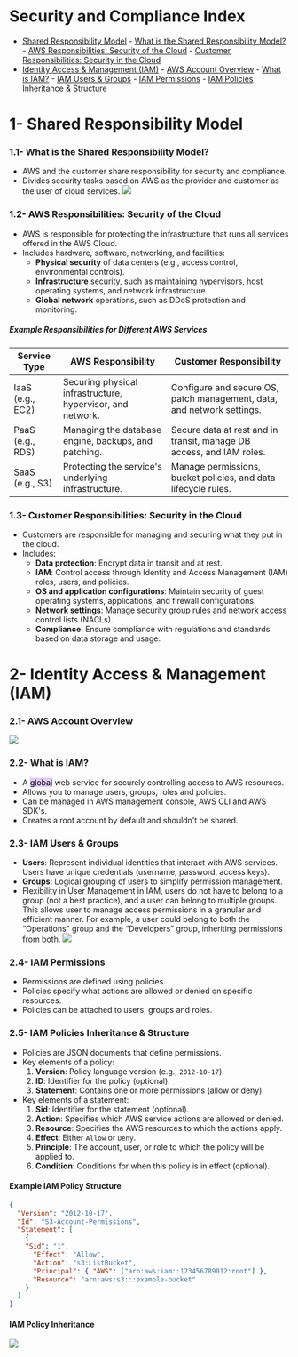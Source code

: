 # Security and Compliance Index 
- [Shared Responsibility Model](#1--shared-responsibility-model) 
	  - [What is the Shared Responsibility Model?](#11--what-is-the-shared-responsibility-model) 
	  - [AWS Responsibilities: Security of the Cloud](#12--aws-responsibilities-security-of-the-cloud) 
	  - [Customer Responsibilities: Security in the Cloud](#13--customer-responsibilities-security-in-the-cloud)
- [Identity Access & Management (IAM)](#2--identity-access--management-iam)
	  - [AWS Account Overview](#21--aws-account-overview)
	  - [What is IAM?](#22--what-is-iam)
	  - [IAM Users & Groups](#23--iam-users--groups)
	  - [IAM Permissions](#24--iam-permissions)
	  - [IAM Policies Inheritance & Structure](#25--iam-policies-inheritance--structure)
# 1- Shared Responsibility Model
### 1.1- What is the Shared Responsibility Model?
- AWS and the customer share responsibility for security and compliance.
- Divides security tasks based on AWS as the provider and customer as the user of cloud services.
  ![](https://i.imgur.com/ZQU9ZoZ.png)
### 1.2- AWS Responsibilities: Security of the Cloud
- AWS is responsible for protecting the infrastructure that runs all services offered in the AWS Cloud.
- Includes hardware, software, networking, and facilities:
    - **Physical security** of data centers (e.g., access control, environmental controls).
    - **Infrastructure** security, such as maintaining hypervisors, host operating systems, and network infrastructure.
    - **Global network** operations, such as DDoS protection and monitoring.
##### Example Responsibilities for Different AWS Services

| Service Type     | AWS Responsibility                                         | Customer Responsibility                                                |
| ---------------- | ---------------------------------------------------------- | ---------------------------------------------------------------------- |
| IaaS (e.g., EC2) | Securing physical infrastructure, hypervisor, and network. | Configure and secure OS, patch management, data, and network settings. |
| PaaS (e.g., RDS) | Managing the database engine, backups, and patching.       | Secure data at rest and in transit, manage DB access, and IAM roles.   |
| SaaS (e.g., S3)  | Protecting the service's underlying infrastructure.        | Manage permissions, bucket policies, and data lifecycle rules.         |
### 1.3- Customer Responsibilities: Security in the Cloud
- Customers are responsible for managing and securing what they put in the cloud.
- Includes:
    - **Data protection**: Encrypt data in transit and at rest.
    - **IAM**: Control access through Identity and Access Management (IAM) roles, users, and policies.
    - **OS and application configurations**: Maintain security of guest operating systems, applications, and firewall configurations.
    - **Network settings**: Manage security group rules and network access control lists (NACLs).
    - **Compliance**: Ensure compliance with regulations and standards based on data storage and usage.
# 2- Identity Access & Management (IAM)
### 2.1- AWS Account Overview 
![](https://i.imgur.com/9fPwt5W.png)
### 2.2- What is IAM?
- A <mark style="background: #D2B3FFA6;">global</mark> web service for securely controlling access to AWS resources.
- Allows you to manage users, groups, roles and policies.
- Can be managed in AWS management console, AWS CLI and AWS SDK's.
- Creates a root account by default and shouldn't be shared. 
### 2.3- IAM Users & Groups
- **Users**: Represent individual identities that interact with AWS services. Users have unique credentials (username, password, access keys).
- **Groups**: Logical grouping of users to simplify permission management. 
- Flexibility in User Management in IAM, users do not have to belong to a group (not a best practice), and a user can belong to multiple groups. This allows user to manage access permissions in a granular and efficient manner. For example, a user could belong to both the “Operations" group and the “Developers” group, inheriting permissions from both.
![](https://i.imgur.com/Njrat83.png)

### 2.4- IAM Permissions
- Permissions are defined using policies.
- Policies specify what actions are allowed or denied on specific resources.
- Policies can be attached to users, groups and roles.
### 2.5- IAM Policies Inheritance & Structure
- Policies are JSON documents that define permissions.
- Key elements of a policy:
    1. **Version**: Policy language version (e.g., `2012-10-17`).
    2. **ID**: Identifier for the policy (optional).
    3. **Statement**: Contains one or more permissions (allow or deny).
- Key elements of a statement:
    1. **Sid**: Identifier for the statement (optional).
    2. **Action**: Specifies which AWS service actions are allowed or denied.
    3. **Resource**: Specifies the AWS resources to which the actions apply.
    4. **Effect**: Either `Allow` or `Deny`.
    5. **Principle**: The account, user, or role to which the policy will be applied to.
    6. **Condition**: Conditions for when this policy is in effect (optional).
#### Example IAM Policy Structure 

```json
{
  "Version": "2012-10-17",
  "Id": "S3-Account-Permissions",
  "Statement": [
    {
   	"Sid": "1",
      "Effect": "Allow",
      "Action": "s3:ListBucket",
      "Principal": { "AWS": ["arn:aws:iam::123456789012:root"] },
      "Resource": "arn:aws:s3:::example-bucket"
    }
  ]
}
```
#### IAM Policy Inheritance 
![](https://i.imgur.com/MSfQFxn.png)
